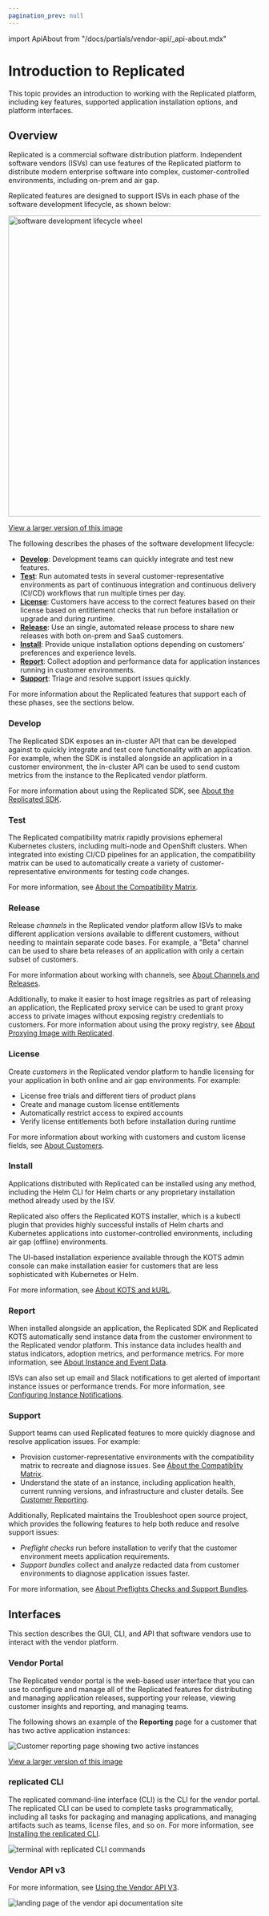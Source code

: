```yaml
---
pagination_prev: null
---
```


import ApiAbout from "/docs/partials/vendor-api/_api-about.mdx"

# Introduction to Replicated

This topic provides an introduction to working with the Replicated platform, including key features, supported application installation options, and platform interfaces.

## Overview

Replicated is a commercial software distribution platform. Independent software vendors (ISVs) can use features of the Replicated platform to distribute modern enterprise software into complex, customer-controlled environments, including on-prem and air gap.

Replicated features are designed to support ISVs in each phase of the software development lifecycle, as shown below:

<img alt="software development lifecycle wheel" src="/images/software-dev-lifecycle.png" width="600px"/>

[View a larger version of this image](/images/software-dev-lifecycle.png)

The following describes the phases of the software development lifecycle:

* **[Develop](#develop)**: Development teams can quickly integrate and test new features.
* **[Test](#test)**: Run automated tests in several customer-representative environments as part of continuous integration and continuous delivery (CI/CD) workflows that run multiple times per day.
* **[License](#license)**: Customers have access to the correct features based on their license based on entitlement checks that run before installation or upgrade and during runtime.
* **[Release](#release)**: Use an single, automated release process to share new releases with both on-prem and SaaS customers.
* **[Install](#install)**: Provide unique installation options depending on customers' preferences and experience levels.
* **[Report](#report)**: Collect adoption and performance data for application instances running in customer environments.
* **[Support](#support)**: Triage and resolve support issues quickly.

For more information about the Replicated features that support each of these phases, see the sections below.

### Develop

The Replicated SDK exposes an in-cluster API that can be developed against to quickly integrate and test core functionality with an application. For example, when the SDK is installed alongside an application in a customer environment, the in-cluster API can be used to send custom metrics from the instance to the Replicated vendor platform. 

For more information about using the Replicated SDK, see [About the Replicated SDK](/vendor/replicated-sdk-overview).

### Test

The Replicated compatibility matrix rapidly provisions ephemeral Kubernetes clusters, including multi-node and OpenShift clusters. When integrated into existing CI/CD pipelines for an application, the compatibility matrix can be used to automatically create a variety of customer-representative environments for testing code changes.

For more information, see [About the Compatibility Matrix](/vendor/testing-about).

### Release

Release _channels_ in the Replicated vendor platform allow ISVs to make different application versions available to different customers, without needing to maintain separate code bases. For example, a "Beta" channel can be used to share beta releases of an application with only a certain subset of customers. 

For more information about working with channels, see [About Channels and Releases](/vendor/releases-about).

Additionally, to make it easier to host image regsitries as part of releasing an application, the Replicated proxy service can be used to grant proxy access to private images without exposing registry credentials to customers. For more information about using the proxy registry, see [About Proxying Image with Replicated](/vendor/private-images-about).

### License

Create _customers_ in the Replicated vendor platform to handle licensing for your application in both online and air gap environments. For example:
* License free trials and different tiers of product plans
* Create and manage custom license entitlements
* Automatically restrict access to expired accounts
* Verify license entitlements both before installation during runtime

For more information about working with customers and custom license fields, see [About Customers](/vendor/licenses-about).

### Install

Applications distributed with Replicated can be installed using any method, including the Helm CLI for Helm charts or any proprietary installation method already used by the ISV.

Replicated also offers the Replicated KOTS installer, which is a kubectl plugin that provides highly successful installs of Helm charts and Kubernetes applications into customer-controlled environments, including air gap (offline) environments.

The UI-based installation experience available through the KOTS admin console can make installation easier for customers that are less sophisticated with Kubernetes or Helm. 

For more information, see [About KOTS and kURL](intro-kots).

### Report

When installed alongside an application, the Replicated SDK and Replicated KOTS automatically send instance data from the customer environment to the Replicated vendor platform. This instance data includes health and status indicators, adoption metrics, and performance metrics. For more information, see [About Instance and Event Data](/vendor/instance-insights-event-data).

ISVs can also set up email and Slack notifications to get alerted of important instance issues or performance trends. For more information, see [Configuring Instance Notifications](/vendor/instance-notifications-config).

### Support

Support teams can used Replicated features to more quickly diagnose and resolve application issues. For example:

- Provision customer-representative environments with the compatibility matrix to recreate and diagnose issues. See [About the Compatiblity Matrix](/vendor/testing-about).
- Understand the state of an instance, including application health, current running versions, and infrastructure and cluster details. See [Customer Reporting](/vendor/customer-reporting).

Additionally, Replicated maintains the Troubleshoot open source project, which provides the following features to help both reduce and resolve support issues:

- _Preflight checks_ run before installation to verify that the customer environment meets application requirements.
- _Support bundles_ collect and analyze redacted data from customer environments to diagnose application issues faster.

For more information, see [About Preflights Checks and Support Bundles](/vendor/preflight-support-bundle-about).

## Interfaces

This section describes the GUI, CLI, and API that software vendors use to interact with the vendor platform.

### Vendor Portal

The Replicated vendor portal is the web-based user interface that you can use to configure and manage all of the Replicated features for distributing and managing application releases, supporting your release, viewing customer insights and reporting, and managing teams.

The following shows an example of the **Reporting** page for a customer that has two active application instances:

![Customer reporting page showing two active instances](/images/customer-reporting-page.png)

[View a larger version of this image](/images/customer-reporting-page.png)

### replicated CLI

The replicated command-line interface (CLI) is the CLI for the vendor portal. The replicated CLI can be used to complete tasks programmatically, including all tasks for packaging and managing applications, and managing artifacts such as teams, license files, and so on. For more information, see [Installing the replicated CLI](/reference/replicated-cli-installing).

![terminal with replicated CLI commands](/images/replicated-cli.gif)

### Vendor API v3

<ApiAbout/>

For more information, see [Using the Vendor API V3](/reference/vendor-api-using).

![landing page of the vendor api documentation site](/images/vendor-api-docs.png)
